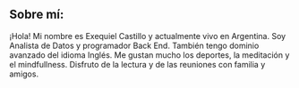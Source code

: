 ## Sobre mí:

¡Hola! Mi nombre es Exequiel Castillo y actualmente vivo en Argentina. Soy Analista de Datos y programador Back End. También tengo dominio avanzado del idioma Inglés.
Me gustan mucho los deportes, la meditación y el mindfullness. Disfruto de la lectura y de las reuniones con familia y amigos.


<!--
**Dexecas05/Dexecas05** is a ✨ _special_ ✨ repository because its `README.md` (this file) appears on your GitHub profile.

Here are some ideas to get you started:

- 🔭 I’m currently working on ...
- 🌱 I’m currently learning ...
- 👯 I’m looking to collaborate on ...
- 🤔 I’m looking for help with ...
- 💬 Ask me about ...
- 📫 How to reach me: ...
- 😄 Pronouns: ...
- ⚡ Fun fact: ...
-->
